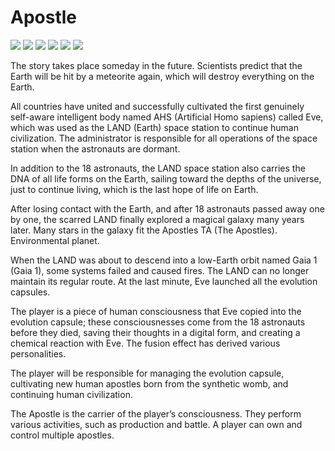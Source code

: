 # Apostle

![](../../../.gitbook/assets/1880997323791638997538733961407804319999756217548894077905236785516223687.png) ![](../../../.gitbook/assets/2156807645547886965262323101870526030047058356136294658659622750032887879.png) ![](../../../.gitbook/assets/5423155245754162440547104809081909826952008388636792658301520061198766147.png) ![](../../../.gitbook/assets/16072504258877233561402863477229294144811948925900581557750050051622800614.png) ![](../../../.gitbook/assets/16122484686004879874940863623874385534526219737989173654280368027604127890.png) ![](../../../.gitbook/assets/19766881309339894122265251687509085759466423986545910335267377134531842048.png)

The story takes place someday in the future. Scientists predict that the Earth will be hit by a meteorite again, which will destroy everything on the Earth.

All countries have united and successfully cultivated the first genuinely self-aware intelligent body named AHS \(Artificial Homo sapiens\) called Eve, which was used as the LAND \(Earth\) space station to continue human civilization. The administrator is responsible for all operations of the space station when the astronauts are dormant.

In addition to the 18 astronauts, the LAND space station also carries the DNA of all life forms on the Earth, sailing toward the depths of the universe, just to continue living, which is the last hope of life on Earth.

After losing contact with the Earth, and after 18 astronauts passed away one by one, the scarred LAND finally explored a magical galaxy many years later. Many stars in the galaxy fit the Apostles TA \(The Apostles\). Environmental planet.

When the LAND was about to descend into a low-Earth orbit named Gaia 1 \(Gaia 1\), some systems failed and caused fires. The LAND can no longer maintain its regular route. At the last minute, Eve launched all the evolution capsules.

The player is a piece of human consciousness that Eve copied into the evolution capsule; these consciousnesses come from the 18 astronauts before they died, saving their thoughts in a digital form, and creating a chemical reaction with Eve. The fusion effect has derived various personalities.

The player will be responsible for managing the evolution capsule, cultivating new human apostles born from the synthetic womb, and continuing human civilization.

The Apostle is the carrier of the player’s consciousness. They perform various activities, such as production and battle. A player can own and control multiple apostles.

